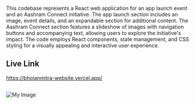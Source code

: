 ### 
This codebase represents a React web application for an app launch event and an Aashram Connect initiative. The app launch section includes an image, event details, and an expandable section for additional content. The Aashram Connect section features a slideshow of images with navigation buttons and accompanying text, allowing users to explore the initiative's impact. The code employs React components, state management, and CSS styling for a visually appealing and interactive user experience.

## Live Link
<https://bhojanmitra-website.vercel.app/>

## 
![My Image](https://i.ibb.co/fHFCv4c/bhojanmitra-website-vercel-app-1.png)
